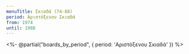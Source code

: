 ```yaml
---
menuTitle: Σκιαδά (74-88)
period: Αριστόξενου Σκιαδά
from: 1974
until: 1988
---
```


<%- @partial("boards_by_period", { period: 'Αριστόξενου Σκιαδά' }) %>
